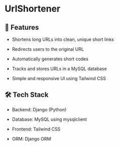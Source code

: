 # UrlShortener

## 🚀 Features
- Shortens long URLs into clean, unique short links

- Redirects users to the original URL

- Automatically generates short codes

- Tracks and stores URLs in a MySQL database

- Simple and responsive UI using Tailwind CSS

## 🛠️ Tech Stack
- Backend: Django (Python)

- Database: MySQL using mysqlclient

- Frontend: Tailwind CSS

- ORM: Django ORM